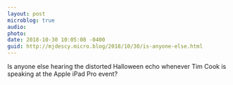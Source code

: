```yaml
---
layout: post
microblog: true
audio: 
photo: 
date: 2018-10-30 10:05:08 -0400
guid: http://mjdescy.micro.blog/2018/10/30/is-anyone-else.html
---
```

Is anyone else hearing the distorted Halloween echo whenever Tim Cook is speaking at the Apple iPad Pro event?
